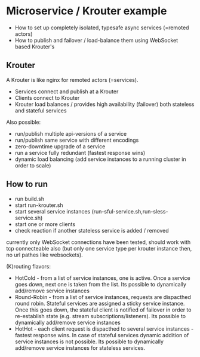 # Microservice / Krouter example

* How to set up completely isolated, typesafe async services (=remoted actors)
* How to publish and failover / load-balance them using WebSocket based Krouter's

## Krouter

A Krouter is like nginx for remoted actors (=services). 

* Services connect and publish at a Krouter
* Clients connect to Krouter
* Krouter load balances / provides high availability (failover) both stateless and
stateful services

Also possible:
* run/publish multiple api-versions of a service
* run/publish same service with different encodings
* zero-downtime upgrade of a service
* run a service fully redundant (fastest response wins)
* dynamic load balancing (add service instances to a running cluster in order to scale)

## How to run

* run build.sh
* start run-krouter.sh
* start several service instances (run-sful-service.sh,run-sless-service.sh)
* start one or more clients
* check reaction if another stateless service is added / removed

currently only WebSocket connections have been tested, should work with tcp connecteable also 
(but only one service type per krouter instance then, no url pathes like websockets).

(K)routing flavors:
* HotCold - from a list of service instances, one is active. Once a service goes down, next one is taken
from the list. Its possible to dynamically add/remove service instances
* Round-Robin - from a list of service instances, requests are dispacthed round robin. Stateful services
are assigned a sticky service instance. Once this goes down, the stateful client is notified of
failover in order to re-establish state (e.g. stream subscriptions/listeners). Its possible to dynamically add/remove service instances
* HotHot - each client request is dispacthed to several service instances - fastest response wins. 
In case of stateful services dynamic addition of service instances is not possible. Its possible to dynamically add/remove service instances
for stateless services.